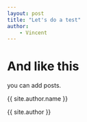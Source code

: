 ```yaml
---
layout: post
title: "Let's do a test"
author:
    - Vincent
---
```


# And like this

you can add posts.<br/>

{{ site.author.name }}<br/>

{{ site.author }}<br/>
